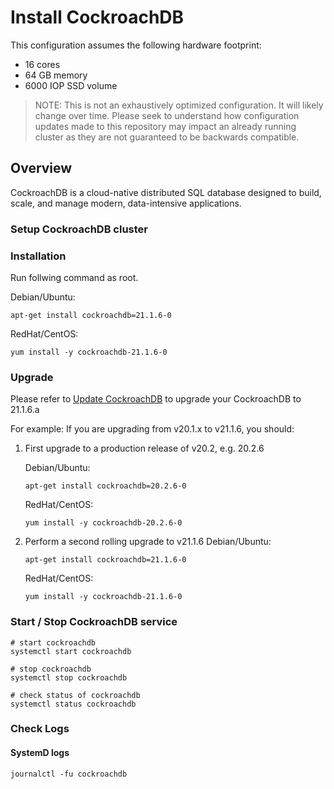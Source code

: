# Install CockroachDB

This configuration assumes the following hardware footprint:

- 16 cores
- 64 GB memory
- 6000 IOP SSD volume

> NOTE:
> This is not an exhaustively optimized configuration. It will likely change over time. Please seek to understand how
> configuration updates made to this repository may impact an already running cluster as they are not guaranteed to be
> backwards compatible.

## Overview

CockroachDB is a cloud-native distributed SQL database designed to build, scale, and manage modern, data-intensive applications.

### Setup CockroachDB cluster

### Installation

Run follwing command as root.

Debian/Ubuntu:
```
apt-get install cockroachdb=21.1.6-0
```

RedHat/CentOS:
```
yum install -y cockroachdb-21.1.6-0
```

### Upgrade
Please refer to [Update CockroachDB](https://www.cockroachlabs.com/docs/stable/upgrade-cockroach-version.html) to upgrade your CockroachDB to 21.1.6.a

For example: 
If you are upgrading from v20.1.x to v21.1.6, you should:
1. First upgrade to a production release of v20.2, e.g. 20.2.6

   Debian/Ubuntu:
   ```
   apt-get install cockroachdb=20.2.6-0
   ```

   RedHat/CentOS:
   ```
   yum install -y cockroachdb-20.2.6-0
   ```
2. Perform a second rolling upgrade to v21.1.6
   Debian/Ubuntu:
   ```
   apt-get install cockroachdb=21.1.6-0
   ```

   RedHat/CentOS:
   ```
   yum install -y cockroachdb-21.1.6-0
   ```

### Start / Stop CockroachDB service

```
# start cockroachdb
systemctl start cockroachdb

# stop cockroachdb
systemctl stop cockroachdb

# check status of cockroachdb
systemctl status cockroachdb

```

### Check Logs

#### SystemD logs

```
journalctl -fu cockroachdb
```
